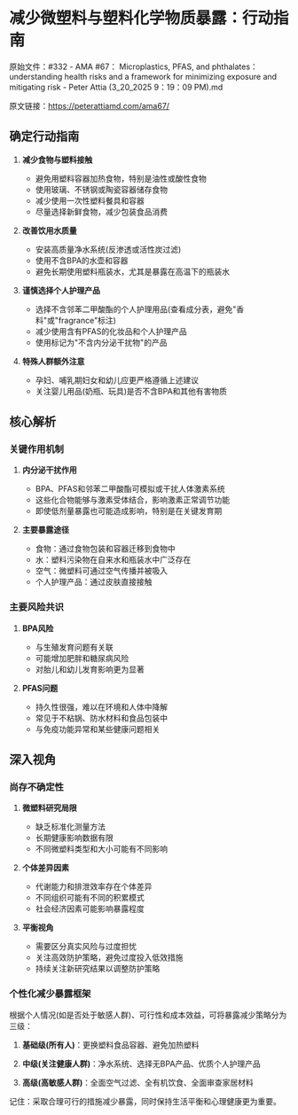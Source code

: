 # 减少微塑料与塑料化学物质暴露：行动指南

原始文件：#332 - AMA #67： Microplastics, PFAS, and phthalates： understanding health risks and a framework for minimizing exposure and mitigating risk - Peter Attia (3_20_2025 9：19：09 PM).md

原文链接：https://peterattiamd.com/ama67/

## 确定行动指南

1. **减少食物与塑料接触**
   - 避免用塑料容器加热食物，特别是油性或酸性食物
   - 使用玻璃、不锈钢或陶瓷容器储存食物
   - 减少使用一次性塑料餐具和容器
   - 尽量选择新鲜食物，减少包装食品消费

2. **改善饮用水质量**
   - 安装高质量净水系统(反渗透或活性炭过滤)
   - 使用不含BPA的水壶和容器
   - 避免长期使用塑料瓶装水，尤其是暴露在高温下的瓶装水

3. **谨慎选择个人护理产品**
   - 选择不含邻苯二甲酸酯的个人护理用品(查看成分表，避免"香料"或"fragrance"标注)
   - 减少使用含有PFAS的化妆品和个人护理产品
   - 使用标记为"不含内分泌干扰物"的产品

4. **特殊人群额外注意**
   - 孕妇、哺乳期妇女和幼儿应更严格遵循上述建议
   - 关注婴儿用品(奶瓶、玩具)是否不含BPA和其他有害物质

## 核心解析

### 关键作用机制

1. **内分泌干扰作用**
   - BPA、PFAS和邻苯二甲酸酯可模拟或干扰人体激素系统
   - 这些化合物能够与激素受体结合，影响激素正常调节功能
   - 即使低剂量暴露也可能造成影响，特别是在关键发育期

2. **主要暴露途径**
   - 食物：通过食物包装和容器迁移到食物中
   - 水：塑料污染物在自来水和瓶装水中广泛存在
   - 空气：微塑料可通过空气传播并被吸入
   - 个人护理产品：通过皮肤直接接触

### 主要风险共识

1. **BPA风险**
   - 与生殖发育问题有关联
   - 可能增加肥胖和糖尿病风险
   - 对胎儿和幼儿发育影响更为显著

2. **PFAS问题**
   - 持久性很强，难以在环境和人体中降解
   - 常见于不粘锅、防水材料和食品包装中
   - 与免疫功能异常和某些健康问题相关

## 深入视角

### 尚存不确定性

1. **微塑料研究局限**
   - 缺乏标准化测量方法
   - 长期健康影响数据有限
   - 不同微塑料类型和大小可能有不同影响

2. **个体差异因素**
   - 代谢能力和排泄效率存在个体差异
   - 不同组织可能有不同的积累模式
   - 社会经济因素可能影响暴露程度

3. **平衡视角**
   - 需要区分真实风险与过度担忧
   - 关注高效防护策略，避免过度投入低效措施
   - 持续关注新研究结果以调整防护策略

### 个性化减少暴露框架

根据个人情况(如是否处于敏感人群)、可行性和成本效益，可将暴露减少策略分为三级：

1. **基础级(所有人)**：更换塑料食品容器、避免加热塑料

2. **中级(关注健康人群)**：净水系统、选择无BPA产品、优质个人护理产品

3. **高级(高敏感人群)**：全面空气过滤、全有机饮食、全面审查家居材料

记住：采取合理可行的措施减少暴露，同时保持生活平衡和心理健康更为重要。